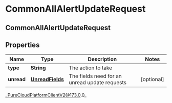 # CommonAllAlertUpdateRequest

## CommonAllAlertUpdateRequest

## Properties

|Name | Type | Description | Notes|
|------------ | ------------- | ------------- | -------------|
| **type** | **String** | The action to take | |
| **unread** | [**UnreadFields**](UnreadFields) | The fields need for an unread update requests | [optional] |



_PureCloudPlatformClientV2@173.0.0_

